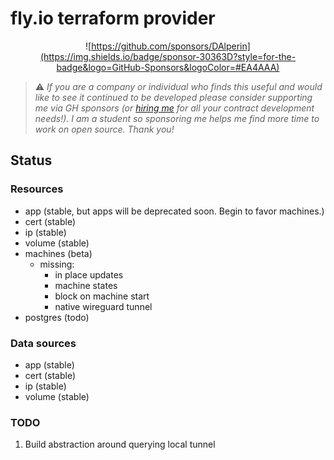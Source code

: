# fly.io terraform provider

<div style="text-align: center;">

![https://github.com/sponsors/DAlperin](https://img.shields.io/badge/sponsor-30363D?style=for-the-badge&logo=GitHub-Sponsors&logoColor=#EA4AAA)

</div>

> ⚠️ _If you are a company or individual who finds this useful and would like to see it continued to be developed please consider supporting me via GH sponsors (or [hiring me](https://dov.dev) for all your contract development needs!). I am a student so sponsoring me helps me find more time to work on open source. Thank you!_

## Status

### Resources
- app (stable, but apps will be deprecated soon. Begin to favor machines.)
- cert (stable)
- ip (stable)
- volume (stable)
- machines (beta)
  - missing:
    - in place updates
    - machine states
    - block on machine start
    - native wireguard tunnel
- postgres (todo)

### Data sources
- app (stable)
- cert (stable)
- ip (stable)
- volume (stable)


### TODO

1. Build abstraction around querying local tunnel